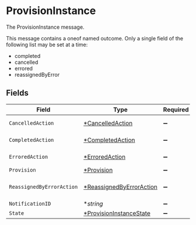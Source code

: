 # ProvisionInstance

The ProvisionInstance message.

This message contains a oneof named outcome. Only a single field of the following list may be set at a time:
  - completed
  - cancelled
  - errored
  - reassignedByError



## Fields

| Field                                                                      | Type                                                                       | Required                                                                   | Description                                                                |
| -------------------------------------------------------------------------- | -------------------------------------------------------------------------- | -------------------------------------------------------------------------- | -------------------------------------------------------------------------- |
| `CancelledAction`                                                          | [*CancelledAction](../../models/shared/cancelledaction.md)                 | :heavy_minus_sign:                                                         | The CancelledAction message.                                               |
| `CompletedAction`                                                          | [*CompletedAction](../../models/shared/completedaction.md)                 | :heavy_minus_sign:                                                         | The CompletedAction message.                                               |
| `ErroredAction`                                                            | [*ErroredAction](../../models/shared/erroredaction.md)                     | :heavy_minus_sign:                                                         | The ErroredAction message.                                                 |
| `Provision`                                                                | [*Provision](../../models/shared/provision.md)                             | :heavy_minus_sign:                                                         | The Provision message.                                                     |
| `ReassignedByErrorAction`                                                  | [*ReassignedByErrorAction](../../models/shared/reassignedbyerroraction.md) | :heavy_minus_sign:                                                         | The ReassignedByErrorAction message.                                       |
| `NotificationID`                                                           | **string*                                                                  | :heavy_minus_sign:                                                         | The notificationId field.                                                  |
| `State`                                                                    | [*ProvisionInstanceState](../../models/shared/provisioninstancestate.md)   | :heavy_minus_sign:                                                         | The state field.                                                           |